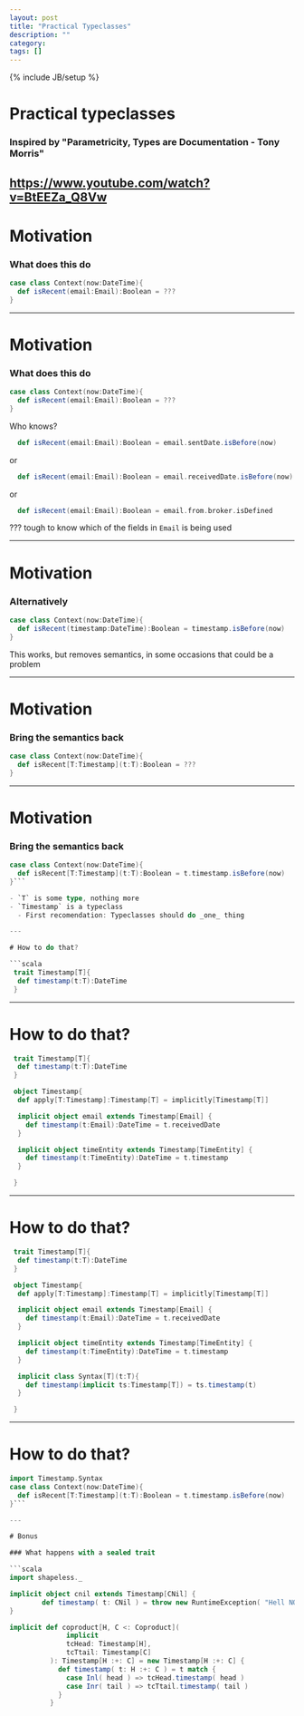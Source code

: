```yaml
---
layout: post
title: "Practical Typeclasses"
description: ""
category: 
tags: []
---
```

{% include JB/setup %}
# Practical typeclasses
### Inspired by "Parametricity, Types are Documentation - Tony Morris"
https://www.youtube.com/watch?v=BtEEZa_Q8Vw
---
# Motivation

### What does this do

```scala
case class Context(now:DateTime){
  def isRecent(email:Email):Boolean = ???
}
```
---
# Motivation

### What does this do

```scala
case class Context(now:DateTime){
  def isRecent(email:Email):Boolean = ???
}
```

Who knows?

```scala
  def isRecent(email:Email):Boolean = email.sentDate.isBefore(now)
```
or
```scala
  def isRecent(email:Email):Boolean = email.receivedDate.isBefore(now)
```
or
```scala
  def isRecent(email:Email):Boolean = email.from.broker.isDefined
```
???
tough to know which of the fields in `Email` is being used

---
# Motivation

### Alternatively

```scala
case class Context(now:DateTime){
  def isRecent(timestamp:DateTime):Boolean = timestamp.isBefore(now)
}
```
This works, but removes semantics, in some occasions that could be a problem

---
# Motivation

### Bring the semantics back

```scala
case class Context(now:DateTime){
  def isRecent[T:Timestamp](t:T):Boolean = ???
}
```
---
# Motivation

### Bring the semantics back

```scala
case class Context(now:DateTime){
  def isRecent[T:Timestamp](t:T):Boolean = t.timestamp.isBefore(now)
}```

- `T` is some type, nothing more
- `Timestamp` is a typeclass
  - First recomendation: Typeclasses should do _one_ thing

---

# How to do that?

```scala
 trait Timestamp[T]{
  def timestamp(t:T):DateTime
 }
```

---

# How to do that?

```scala
 trait Timestamp[T]{
  def timestamp(t:T):DateTime
 }
```

```scala
 object Timestamp{
  def apply[T:Timestamp]:Timestamp[T] = implicitly[Timestamp[T]]

  implicit object email extends Timestamp[Email] {
    def timestamp(t:Email):DateTime = t.receivedDate
  }

  implicit object timeEntity extends Timestamp[TimeEntity] {
    def timestamp(t:TimeEntity):DateTime = t.timestamp
  }

 }
```
---

# How to do that?

```scala
 trait Timestamp[T]{
  def timestamp(t:T):DateTime
 }
```

```scala
 object Timestamp{
  def apply[T:Timestamp]:Timestamp[T] = implicitly[Timestamp[T]]

  implicit object email extends Timestamp[Email] {
    def timestamp(t:Email):DateTime = t.receivedDate
  }

  implicit object timeEntity extends Timestamp[TimeEntity] {
    def timestamp(t:TimeEntity):DateTime = t.timestamp
  }

  implicit class Syntax[T](t:T){
    def timestamp(implicit ts:Timestamp[T]) = ts.timestamp(t)
  }

 }
```

---
# How to do that?

```scala
import Timestamp.Syntax
case class Context(now:DateTime){
  def isRecent[T:Timestamp](t:T):Boolean = t.timestamp.isBefore(now)
}```

---

# Bonus

### What happens with a sealed trait

```scala
import shapeless._

implicit object cnil extends Timestamp[CNil] {
        def timestamp( t: CNil ) = throw new RuntimeException( "Hell NO!" )
}

implicit def coproduct[H, C <: Coproduct]( 
              implicit 
              tcHead: Timestamp[H], 
              tcTtail: Timestamp[C] 
          ): Timestamp[H :+: C] = new Timestamp[H :+: C] {
            def timestamp( t: H :+: C ) = t match {
              case Inl( head ) => tcHead.timestamp( head )
              case Inr( tail ) => tcTtail.timestamp( tail )
            }
          }

```
